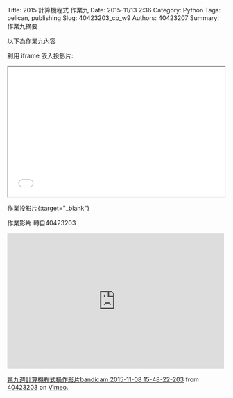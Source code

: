 Title: 2015 計算機程式 作業九
Date: 2015-11/13 2:36
Category: Python
Tags: pelican, publishing
Slug: 40423203_cp_w9
Authors: 40423207
Summary: 作業九摘要

以下為作業九內容

利用 iframe 嵌入投影片:

<iframe src="40423214_cp_w9_p.html" width="500" height="300"></iframe>

[作業投影片](40423214_cp_w9_p.html){:target="_blank"}

作業影片
轉自40423203
<iframe src="https://player.vimeo.com/video/145030461" width="500" height="313" frameborder="0" webkitallowfullscreen mozallowfullscreen allowfullscreen></iframe> <p><a href="https://vimeo.com/145030461">第九週計算機程式操作影片bandicam 2015-11-08 15-48-22-203</a> from <a href="https://vimeo.com/user45597735">40423203</a> on <a href="https://vimeo.com">Vimeo</a>.</p>